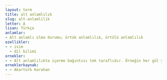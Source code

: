 ```yaml
---
layout: term
title: alt anlamlılık
slug: alt-anlamlilik
letter: A
lisan: Türkçe
anlamlar:
- Alt anlamlı olma durumu; örtük anlamlılık, örtülü anlamlılık
ozellikler:
- - isim
  - dil bilimi
ornekler:
- - Alt anlamlılıkta içerme bağıntısı tek taraflıdır. Örneğin her gül ya da her menekşe çiçek iken tam tersi her çiçek, menekşe ya da gül değildir.
orneklerkaynak:
- - Akartürk Karahan
---
```

